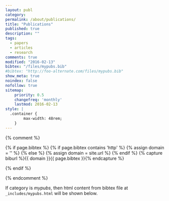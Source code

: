 ```yaml
---
layout: publ
category: 
permalink: /about/publications/
title: "Publications"
published: true
description: ""
tags:
  - papers
  - articles
  - research
comments: true
modified: "2016-02-13"
bibtex: "/files/mypubs.bib"
#bibtex: "http://foo-alternate.com/files/mypubs.bib"
show_meta: true
noindex: false
nofollow: true
sitemap:
    priority: 0.5
    changefreq: 'monthly'
    lastmod: 2016-02-13
style: |
  .container {
        max-width: 48rem;
    }
---
```


{% comment %}
<!-- bibbase.org should work with following code unless you are hosting domain over https. -->

{% if page.bibtex %}
 {% if page.bibtex contains 'http' %}
  {% assign domain = '' %}
  {% else %}
  {% assign domain = site.url %}
 {% endif %}
 {% capture biburl %}{{ domain }}{{ page.bibtex }}{% endcapture %}
<script src="http://bibbase.org/show?bib={{ biburl | cgi_escape }}&amp;jsonp=1&amp;authorFirst=1"></script>
{% endif %}

{% endcomment %}

If category is *mypubs*, then html content from bibtex file at `_includes/mypubs.html` will be shown below.
